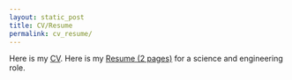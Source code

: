 ```yaml
---
layout: static_post
title: CV/Resume
permalink: cv_resume/
---
```


Here is my [CV](https://tmatsuzawa.github.io/cv_resume/CV_takumi_matz_2021Dec.pdf).
Here is my [Resume (2 pages)](https://tmatsuzawa.github.io/cv_resume/resume2p_takumi_matz_SciEng_2021Dec.pdf) for a science and engineering role.
